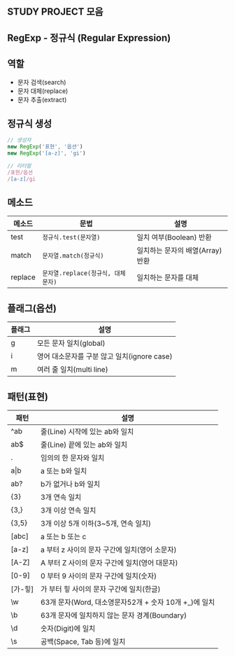 ## STUDY PROJECT 모음

## RegExp - 정규식 (Regular Expression)

## 역할
- 문자 검색(search)
- 문자 대체(replace)
- 문자 추출(extract)

## 정규식 생성

```js
// 생성자
new RegExp('표현', '옵션')
new RegExp('[a-z]', 'gi')

// 리터럴
/표현/옵션
/[a-z]/gi
```

## 메소드 

메소드 | 문법 | 설명
--|--|--
test|`정규식.test(문자열)`|일치 여부(Boolean) 반환
match| `문자열.match(정규식)`| 일치하는 문자의 배열(Array) 반환
replace| `문자열.replace(정규식, 대체문자)` | 일치하는 문자를 대체

## 플래그(옵션)

플래그 | 설명
--|--
g| 모든 문자 일치(global)
i | 영어 대소문자를 구분 않고 일치(ignore case) 
m | 여러 줄 일치(multi line)

## 패턴(표현)
패턴 | 설명
-- | --
^ab | 줄(Line) 시작에 있는 ab와 일치
ab$ | 줄(Line) 끝에 있는 ab와 일치
.| 임의의 한 문자와 일치
a&verbar;b | a 또는 b와 일치
ab? | b가 없거나 b와 일치
{3} | 3개 연속 일치
{3,} | 3개 이상 연속 일치 
{3,5} | 3개 이상 5개 이하(3~5개, 연속 일치)
[abc] | a 또는 b 또는 c
[a-z] | a 부터 z 사이의 문자 구간에 일치(영어 소문자)
[A-Z] | A 부터 Z 사이의 문자 구간에 일치(영어 대문자)
[0-9] | 0 부터 9 사이의 문자 구간에 일치(숫자)
[가-힣] | 가 부터 힣 사이의 문자 구간에 일치(한글)
\w | 63개 문자(Word, 대소영문자52개 + 숫자 10개 +_)에 일치
\b | 63개 문자에 일치하지 않는 문자 경계(Boundary)
\d | 숫자(Digit)에 일치
\s | 공백(Space, Tab 등)에 일치